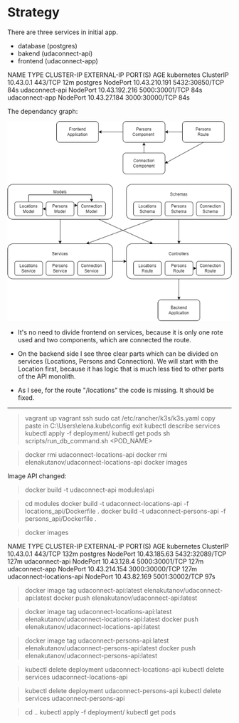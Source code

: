 # Strategy

There are three services in initial app.
- database (postgres)
- bakend (udaconnect-api)
- frontend (udaconnect-app)

NAME             TYPE        CLUSTER-IP      EXTERNAL-IP   PORT(S)          AGE
kubernetes       ClusterIP   10.43.0.1       <none>        443/TCP          12m
postgres         NodePort    10.43.210.191   <none>        5432:30850/TCP   84s
udaconnect-api   NodePort    10.43.192.216   <none>        5000:30001/TCP   84s
udaconnect-app   NodePort    10.43.27.184    <none>        3000:30000/TCP   84s

The dependancy graph:

![alt text](DependencyGraph.png)

- It's no need to divide frontend on services, because it is only one rote used and two components, which are connected the route.

- On the backend side I see three clear parts which can be divided on services (Locations, Persons and Connection).
We will start with the Location first, because it has logic that is much less tied to other parts of the API monolith.

- As I see, for the route "/locations" the code is missing. It should be fixed.

-----------------------------------------------------------------------------------------------
> vagrant up
> vagrant ssh
> sudo cat /etc/rancher/k3s/k3s.yaml
copy paste in C:\Users\elena\.kube\config
> exit
> kubectl describe services
> kubectl apply -f deployment/
> kubectl get pods
> sh scripts/run_db_command.sh <POD_NAME>

> docker rmi udaconnect-locations-api
> docker rmi elenakutanov/udaconnect-locations-api
> docker images

Image API changed:
> docker build -t udaconnect-api modules\api

> cd modules
> docker build -t udaconnect-locations-api -f locations_api/Dockerfile .
> docker build -t udaconnect-persons-api -f persons_api/Dockerfile .

> docker images

NAME                       TYPE        CLUSTER-IP      EXTERNAL-IP   PORT(S)          AGE
kubernetes                 ClusterIP   10.43.0.1       <none>        443/TCP          132m
postgres                   NodePort    10.43.185.63    <none>        5432:32089/TCP   127m
udaconnect-api             NodePort    10.43.128.4     <none>        5000:30001/TCP   127m
udaconnect-app             NodePort    10.43.214.154   <none>        3000:30000/TCP   127m
udaconnect-locations-api   NodePort    10.43.82.169    <none>        5001:30002/TCP   97s

> docker image tag udaconnect-api:latest elenakutanov/udaconnect-api:latest
> docker push elenakutanov/udaconnect-api:latest

> docker image tag udaconnect-locations-api:latest elenakutanov/udaconnect-locations-api:latest
> docker push elenakutanov/udaconnect-locations-api:latest

> docker image tag udaconnect-persons-api:latest elenakutanov/udaconnect-persons-api:latest
> docker push elenakutanov/udaconnect-persons-api:latest

> kubectl delete deployment udaconnect-locations-api
> kubectl delete services udaconnect-locations-api

> kubectl delete deployment udaconnect-persons-api
> kubectl delete services udaconnect-persons-api

> cd ..
> kubectl apply -f deployment/
> kubectl get pods


